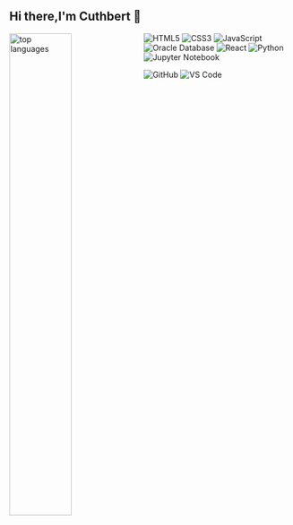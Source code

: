 ## Hi there,I'm Cuthbert 👋



<img alt="top languages" 
   align="left" 
  width="47%"
  src="https://github-readme-stats.vercel.app/api/top-langs/?username=PrinceCuthbert&layout=compact"/>
 ![HTML5](https://img.shields.io/badge/html5-%23E34F26.svg?style=for-the-badge&logo=html5&logoColor=white)
![CSS3](https://img.shields.io/badge/css3-%231572B6.svg?style=for-the-badge&logo=css3&logoColor=white)
![JavaScript](https://img.shields.io/badge/javascript-%23323330.svg?style=for-the-badge&logo=javascript&logoColor=%23F7DF1E)
![Oracle Database](https://img.shields.io/badge/Oracle%20Database-%23F80000.svg?style=for-the-badge&logo=oracle&logoColor=white)
![React](https://img.shields.io/badge/React-%2361DAFB.svg?style=for-the-badge&logo=react&logoColor=blue)
![Python](https://img.shields.io/badge/Python-%233776AB.svg?style=for-the-badge&logo=python&logoColor=white)
![Jupyter Notebook](https://img.shields.io/badge/Jupyter%20Notebook-%23F37626.svg?style=for-the-badge&logo=jupyter&logoColor=white)






![GitHub](https://img.shields.io/badge/github-%23121011.svg?style=for-the-badge&logo=github&logoColor=white)
![VS Code](https://img.shields.io/badge/VS%20Code-%23007ACC.svg?style=for-the-badge&logo=visual-studio-code&logoColor=white)





<!--
**PrinceCuthbert/PrinceCuthbert** is a ✨ _special_ ✨ repository because its `README.md` (this file) appears on your GitHub profile.

Here are some ideas to get you started:

- 🔭 I’m currently working on ...
- 🌱 I’m currently learning ...
- 👯 I’m looking to collaborate on ...
- 🤔 I’m looking for help with ...
- 💬 Ask me about ...
- 📫 How to reach me: ...
- 😄 Pronouns: ...
- ⚡ Fun fact: ...
-->
